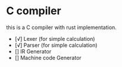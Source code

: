 # C compiler
this is a C compiler with rust implementation.

- [√] Lexer (for simple calculation)
- [√] Parser (for simple calculation)
- [] IR Generator
- [] Machine code Generator


